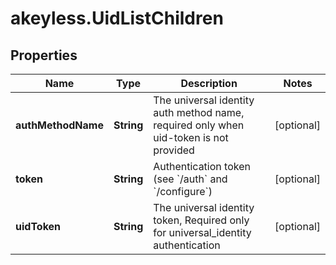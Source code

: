 # akeyless.UidListChildren

## Properties

Name | Type | Description | Notes
------------ | ------------- | ------------- | -------------
**authMethodName** | **String** | The universal identity auth method name, required only when uid-token is not provided | [optional] 
**token** | **String** | Authentication token (see &#x60;/auth&#x60; and &#x60;/configure&#x60;) | [optional] 
**uidToken** | **String** | The universal identity token, Required only for universal_identity authentication | [optional] 


